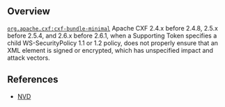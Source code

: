 ## Overview
[`org.apache.cxf:cxf-bundle-minimal`](http://search.maven.org/#search%7Cga%7C1%7Ca%3A%22cxf-bundle-minimal%22)
Apache CXF 2.4.x before 2.4.8, 2.5.x before 2.5.4, and 2.6.x before 2.6.1, when a Supporting Token specifies a child WS-SecurityPolicy 1.1 or 1.2 policy, does not properly ensure that an XML element is signed or encrypted, which has unspecified impact and attack vectors.

## References
- [NVD](https://web.nvd.nist.gov/view/vuln/detail?vulnId=CVE-2012-2379)